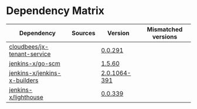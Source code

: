 # Dependency Matrix

Dependency | Sources | Version | Mismatched versions
---------- | ------- | ------- | -------------------
[cloudbees/jx-tenant-service](https://github.com/cloudbees/jx-tenant-service) |  | [0.0.291](https://github.com/cloudbees/jx-tenant-service/releases/tag/v0.0.291) | 
[jenkins-x/go-scm](https://github.com/jenkins-x/go-scm) |  | [1.5.60]() | 
[jenkins-x/jenkins-x-builders](https://github.com/jenkins-x/jenkins-x-builders) |  | [2.0.1064-391]() | 
[jenkins-x/lighthouse](https://github.com/jenkins-x/lighthouse) |  | [0.0.339]() | 
